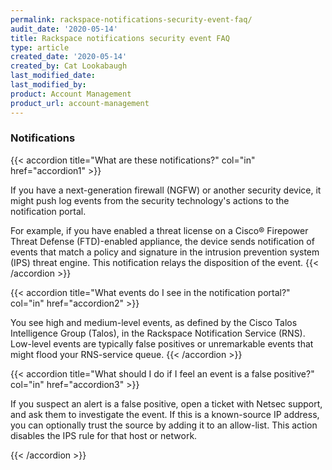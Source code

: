 ```yaml
---
permalink: rackspace-notifications-security-event-faq/
audit_date: '2020-05-14'
title: Rackspace notifications security event FAQ
type: article
created_date: '2020-05-14'
created_by: Cat Lookabaugh
last_modified_date:
last_modified_by:
product: Account Management
product_url: account-management
---
```


### Notifications
{{< accordion title="What are these notifications?" col="in" href="accordion1" >}}

If you have a next-generation firewall (NGFW) or another security device, it might
push log events from the security technology's actions to the notification portal.

For example, if you have enabled a threat license on a Cisco&reg; Firepower Threat
Defense (FTD)-enabled appliance, the device sends notification of events that
match a policy and signature in the intrusion prevention system (IPS) threat
engine. This notification relays the disposition of the event.
{{< /accordion >}}

{{< accordion title="What events do I see in the notification portal?" col="in" href="accordion2" >}}

You see high and medium-level events, as defined by the Cisco Talos Intelligence
Group (Talos), in the Rackspace Notification Service (RNS). Low-level events are
typically false positives or unremarkable events that might flood your RNS-service
queue.
{{< /accordion >}}

{{< accordion title="What should I do if I feel an event is a false positive?" col="in" href="accordion3" >}}

If you suspect an alert is a false positive, open a ticket with Netsec support,
and ask them to investigate the event. If this is a known-source IP address,
you can optionally trust the source by adding it to an allow-list. This action
disables the IPS rule for that host or network.

{{< /accordion >}}